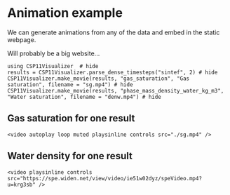 # Animation example

We can generate animations from any of the data and embed in the static webpage.

Will probably be a big website...

```@example movie
using CSP11Visualizer  # hide
results = CSP11Visualizer.parse_dense_timesteps("sintef", 2) # hide
CSP11Visualizer.make_movie(results, "gas_saturation", "Gas saturation", filename = "sg.mp4") # hide
CSP11Visualizer.make_movie(results, "phase_mass_density_water_kg_m3", "Water saturation", filename = "denw.mp4") # hide
```

## Gas saturation for one result

```@raw html
<video autoplay loop muted playsinline controls src="./sg.mp4" />
```

## Water density for one result

```@raw html
<video playsinline controls src="https://spe.widen.net/view/video/ie51w02dyz/speVideo.mp4?u=krg3sb" />
```

